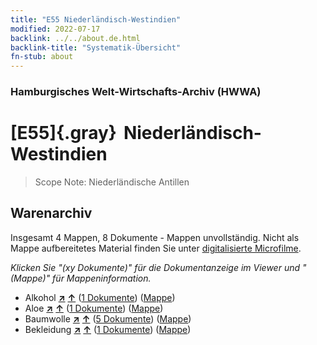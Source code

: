 ```yaml
---
title: "E55 Niederländisch-Westindien"
modified: 2022-07-17
backlink: ../../about.de.html
backlink-title: "Systematik-Übersicht"
fn-stub: about
---
```


### Hamburgisches Welt-Wirtschafts-Archiv (HWWA)

# [E55]{.gray}&#8201; Niederländisch-Westindien&#160; 


> Scope Note: Niederländische Antillen






## Warenarchiv








Insgesamt 4 Mappen, 8 Dokumente - Mappen unvollständig.
Nicht als Mappe aufbereitetes Material finden Sie unter [digitalisierte Microfilme](/film/h1_wa.de.html).

_Klicken Sie "(xy Dokumente)" für die Dokumentanzeige im Viewer und "(Mappe)" für Mappeninformation._



- Alkohol [**&nearr;**](../../../ware/i/141966/about.de.html "Alkohol (XXX in der ganzen Welt)") [**&uarr;**](../../../ware/about.de.html#PID20.02-Sp "Warensystematik") (<a href="https://pm20.zbw.eu/iiifview/folder/wa/141966,141674" title="über: Alkohol : Niederländisch-Westindien" target="_blank">1 Dokumente</a>) ([Mappe](../../../../folder/wa/1419xx/141966/1416xx/141674/about.de.html))
- Aloe [**&nearr;**](../../../ware/i/141967/about.de.html "Aloe (XXX in der ganzen Welt)") [**&uarr;**](../../../ware/about.de.html#PLW04-Kr01 "Warensystematik") (<a href="https://pm20.zbw.eu/iiifview/folder/wa/141967,141674" title="über: Aloe : Niederländisch-Westindien" target="_blank">1 Dokumente</a>) ([Mappe](../../../../folder/wa/1419xx/141967/1416xx/141674/about.de.html))
- Baumwolle [**&nearr;**](../../../ware/i/142089/about.de.html "Baumwolle (XXX in der ganzen Welt)") [**&uarr;**](../../../ware/about.de.html#PLW04-Bw "Warensystematik") (<a href="https://pm20.zbw.eu/iiifview/folder/wa/142089,141674" title="über: Baumwolle : Niederländisch-Westindien" target="_blank">5 Dokumente</a>) ([Mappe](../../../../folder/wa/1420xx/142089/1416xx/141674/about.de.html))
- Bekleidung [**&nearr;**](../../../ware/i/142106/about.de.html "Bekleidung (XXX in der ganzen Welt)") [**&uarr;**](../../../ware/about.de.html#PID19-Bk "Warensystematik") (<a href="https://pm20.zbw.eu/iiifview/folder/wa/142106,141674" title="über: Bekleidung : Niederländisch-Westindien" target="_blank">1 Dokumente</a>) ([Mappe](../../../../folder/wa/1421xx/142106/1416xx/141674/about.de.html))





